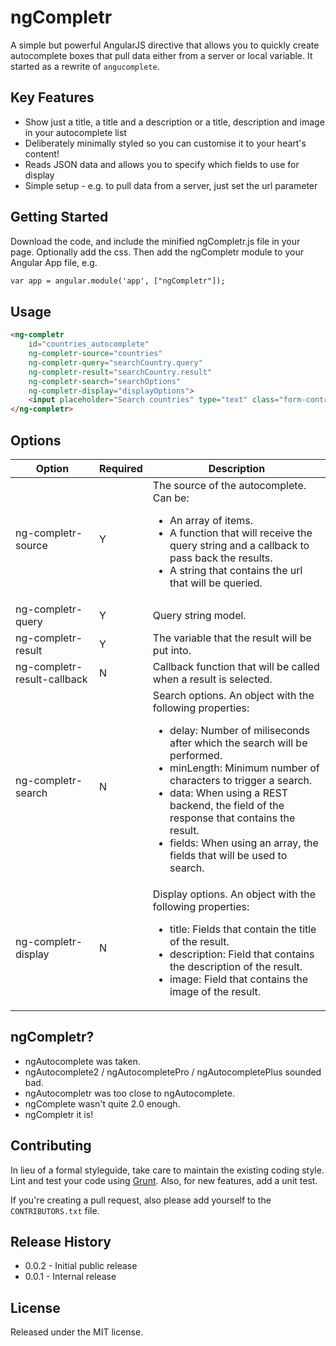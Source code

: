 ngCompletr
==========

A simple but powerful AngularJS directive that allows you to quickly create autocomplete boxes that pull data either from a server or local variable. It started as a rewrite of `angucomplete`.

## Key Features

* Show just a title, a title and a description or a title, description and image in your autocomplete list
* Deliberately minimally styled so you can customise it to your heart's content!
* Reads JSON data and allows you to specify which fields to use for display
* Simple setup - e.g. to pull data from a server, just set the url parameter


## Getting Started
Download the code, and include the minified ngCompletr.js file in your page. Optionally add the css. Then add the ngCompletr module to your Angular App file, e.g.
```html
var app = angular.module('app', ["ngCompletr"]);
```

## Usage

```html
<ng-completr
    id="countries_autocomplete"
    ng-completr-source="countries"
    ng-completr-query="searchCountry.query"
    ng-completr-result="searchCountry.result"
    ng-completr-search="searchOptions"
    ng-completr-display="displayOptions">
    <input placeholder="Search countries" type="text" class="form-control" />
</ng-completr>
```

## Options

<table>
	<thead>
		<tr>
			<th>Option</th>
			<th>Required</th>
			<th>Description</th>
		</tr>
	</thead>
	<tbody>
		<tr>
			<td>ng-completr-source</td>
			<td>Y</td>
			<td>
				The source of the autocomplete. Can be:
				<ul>
					<li>An array of items.</li>
					<li>A function that will receive the query string and a callback to pass back the results.</li>
					<li>A string that contains the url that will be queried.</li>
				</ul>
			</td>
		</tr>
		<tr>
			<td>ng-completr-query</td>
			<td>Y</td>
			<td>
				Query string model.
			</td>
		</tr>
		<tr>
			<td>ng-completr-result</td>
			<td>Y</td>
			<td>
				The variable that the result will be put into.
			</td>
		</tr>
		<tr>
			<td>ng-completr-result-callback</td>
			<td>N</td>
			<td>
				Callback function that will be called when a result is selected.
			</td>
		</tr>
		<tr>
			<td>ng-completr-search</td>
			<td>N</td>
			<td>
				Search options. An object with the following properties:
				<ul>
					<li>delay: Number of miliseconds after which the search will be performed.</li>
					<li>minLength: Minimum number of characters to trigger a search.</li>
					<li>data: When using a REST backend, the field of the response that contains the result.</li>
					<li>fields: When using an array, the fields that will be used to search.</li>
				</ul>
			</td>
		</tr>
		<tr>
			<td>ng-completr-display</td>
			<td>N</td>
			<td>
				Display options. An object with the following properties:
				<ul>
					<li>title: Fields that contain the title of the result.</li>
					<li>description: Field that contains the description of the result.</li>
					<li>image: Field that contains the image of the result.</li>
				</ul>
			</td>
		</tr>
	</tbody>
</thead>
</table>

## ngCompletr?

* ngAutocomplete was taken.
* ngAutocomplete2 / ngAutocompletePro / ngAutocompletePlus sounded bad.
* ngAutocompletr was too close to ngAutocomplete.
* ngComplete wasn't quite 2.0 enough.
* ngCompletr it is!

## Contributing
In lieu of a formal styleguide, take care to maintain the existing coding style. Lint and test your code using [Grunt](http://gruntjs.com/). Also, for new features, add a unit test.

If you're creating a pull request, also please add yourself to the `CONTRIBUTORS.txt` file.

## Release History
* 0.0.2 - Initial public release
* 0.0.1 - Internal release

## License

Released under the MIT license.
